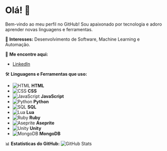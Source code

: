 # Olá! 👋
Bem-vindo ao meu perfil no GitHub! Sou apaixonado por tecnologia e adoro aprender novas linguagens e ferramentas.

🌟 **Interesses:** Desenvolvimento de Software, Machine Learning e Automação.

🔗 **Me encontre aqui:**
- [LinkedIn]([https://linkedin.com/in/seu-perfil](https://www.linkedin.com/in/gabriel-bazilio-726976246/))

🛠️ **Linguagens e Ferramentas que uso:**
- ![HTML](https://img.icons8.com/color/24/000000/html-5.png) **HTML**
- ![CSS](https://img.icons8.com/color/24/000000/css3.png) **CSS**
- ![JavaScript](https://img.icons8.com/color/24/000000/javascript--v1.png) **JavaScript**
- ![Python](https://img.icons8.com/color/24/000000/python--v1.png) **Python**
- ![SQL](https://img.icons8.com/external-outline-juicy-fish/24/000000/external-sql-coding-and-development-outline-outline-juicy-fish.png) **SQL**
- ![Lua](https://img.icons8.com/external-soft-fill-juicy-fish/24/000000/external-lua-game-development-soft-fill-juicy-fish.png) **Lua**
- ![Ruby](https://img.icons8.com/color/24/000000/ruby-programming-language.png) **Ruby**
- ![Aseprite](https://raw.githubusercontent.com/wiki/aseprite/aseprite/logo/logo-icon.png) **Aseprite**
- ![Unity](https://img.icons8.com/ios-filled/24/000000/unity.png) **Unity**
- ![MongoDB](https://img.icons8.com/color/24/000000/mongodb.png) **MongoDB**

📊 **Estatísticas do GitHub:**
![GitHub Stats](https://github-readme-stats.vercel.app/api?username=Bazilisco&show_icons=true&theme=radical)
